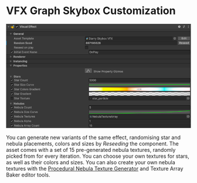 # VFX Graph Skybox Customization

![VFX Inspector](../assets/images/vfx-graph-skybox-customization/visual-effect-inspector.png)

You can generate new variants of the same effect, randomising star and nebula placements, colors and sizes by *Reseeding* the component. The asset comes with a set of 15 pre-generated nebula textures, randomly picked from for every iteration. You can choose your own textures for stars, as well as their colors and sizes. You can also create your own nebula textures with the [Procedural Nebula Texture Generator](procedural-nebula-texture-generator.md) and Texture Array Baker editor tools.